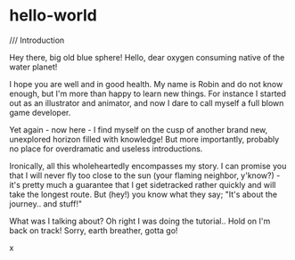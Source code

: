 # hello-world

/// Introduction

Hey there, big old blue sphere! 
Hello, dear oxygen consuming native of the water planet!

I hope you are well and in good health.
My name is Robin and do not know enough, but I'm more than happy to learn new things.
For instance I started out as an illustrator and animator, and now I dare to call myself a full blown game developer.

Yet again - now here - I find myself on the cusp of another brand new, unexplored horizon filled with knowledge!
But more importantly, probably no place for overdramatic and useless introductions.


Ironically, all this wholeheartedly encompasses my story. 
I can promise you that I will never fly too close to the sun (your flaming neighbor, y'know?) - it's pretty much a guarantee that I get sidetracked rather quickly and will take the longest route. But (hey!) you know what they say; "It's about the journey.. and stuff!" 


What was I talking about? Oh right I was doing the tutorial.. Hold on I'm back on track! 
Sorry, earth breather, gotta go!

x
